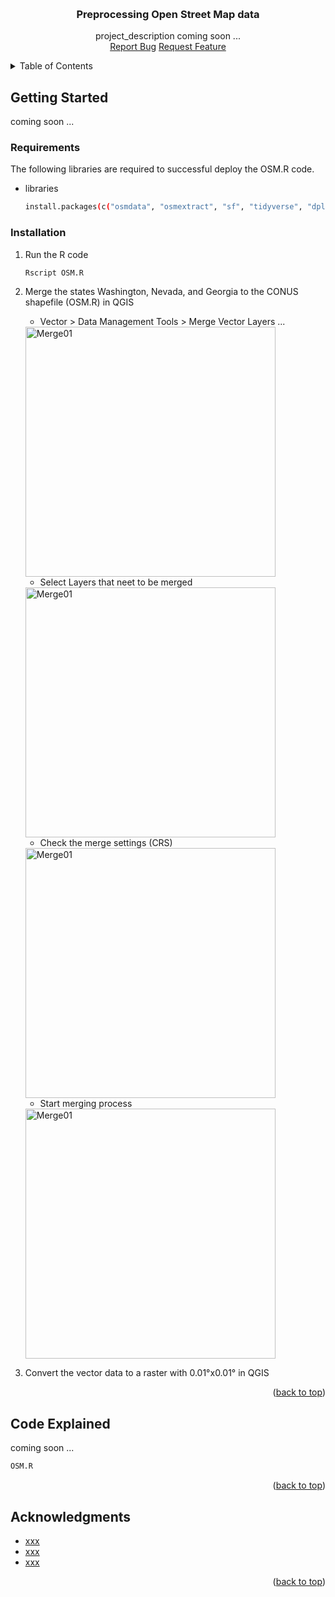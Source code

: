<a id="readme-top"></a>


<!-- PROJECT LOGO -->
<br />
<div align="center">
  <h3 align="center">Preprocessing Open Street Map data</h3>
  <p align="center">
    project_description coming soon ...
    <br />
    <a href="https://github.com/reneebichler/surface-emissions/issues/new?labels=bug&template=bug-report---.md">Report Bug</a>
    <a href="https://github.com/reneebichler/surface-emissions/issues/new?labels=enhancement&template=feature-request---.md">Request Feature</a>
  </p>
</div>



<!-- TABLE OF CONTENTS -->
<details>
  <summary>Table of Contents</summary>
  <ol>
    <li>
      <a href="#getting-started">Getting Started</a>
      <ul>
        <li><a href="#requirements">Requirements</a></li>
        <li><a href="#installation">Installation</a></li>
      </ul>
    </li>
    <li><a href="#code-explained">Code Explained</a></li>
    <li><a href="#acknowledgments">Acknowledgments</a></li>
  </ol>
</details>



<!-- GETTING STARTED -->
## Getting Started

coming soon ...

### Requirements

The following libraries are required to successful deploy the OSM.R code.

* libraries
    ```sh
    install.packages(c("osmdata", "osmextract", "sf", "tidyverse", "dplyr", "stars"))
    ```

### Installation

1. Run the R code
    ```sh
    Rscript OSM.R
    ```
2. Merge the states Washington, Nevada, and Georgia to the CONUS shapefile (OSM.R) in QGIS
    * Vector > Data Management Tools > Merge Vector Layers ...
    <img src=https://github.com/CEMPD/NO2_Surface_Estimation/blob/main/Images/QGIS/01_merge_shp.png alt="Merge01" width="400"/>
    
    * Select Layers that neet to be merged
    <img src=https://github.com/CEMPD/NO2_Surface_Estimation/blob/main/Images/QGIS/02_merge_shp_select_layer.png alt="Merge01" width="400"/>

    * Check the merge settings (CRS)
    <img src=https://github.com/CEMPD/NO2_Surface_Estimation/blob/main/Images/QGIS/03_merge_shp_settings.png alt="Merge01" width="400"/>

    * Start merging process
    <img src=https://github.com/CEMPD/NO2_Surface_Estimation/blob/main/Images/QGIS/04_merge_shp_run.png alt="Merge01" width="400"/>

4. Convert the vector data to a raster with 0.01°x0.01° in QGIS

<p align="right">(<a href="#readme-top">back to top</a>)</p>



<!-- Code Explained -->
## Code Explained

coming soon ...

  ```sh
  OSM.R
  ```

<p align="right">(<a href="#readme-top">back to top</a>)</p>



<!-- ACKNOWLEDGMENTS -->
## Acknowledgments

* [xxx](xxx)
* [xxx](xxx)
* [xxx](xxx)

<p align="right">(<a href="#readme-top">back to top</a>)</p>
